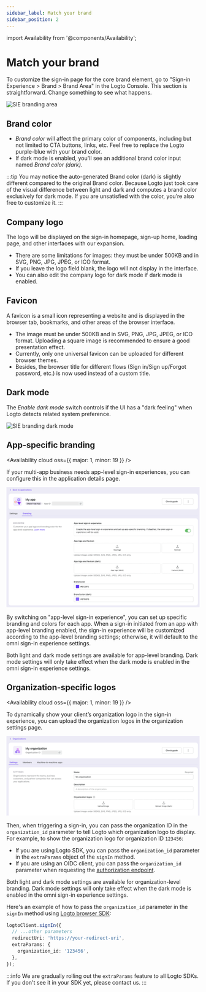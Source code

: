 ```yaml
---
sidebar_label: Match your brand
sidebar_position: 2
---
```


import Availability from '@components/Availability';

# Match your brand

To customize the sign-in page for the core brand element, go to "Sign-in Experience > Brand > Brand Area" in the Logto Console. This section is straightforward. Change something to see what happens.

![SIE branding area](./assets/sie-branding-area.png)

## Brand color

- _Brand color_ will affect the primary color of components, including but not limited to CTA buttons, links, etc. Feel free to replace the Logto purple-blue with your brand color.
- If dark mode is enabled, you'll see an additional brand color input named _Brand color (dark)_.

:::tip
You may notice the auto-generated Brand color (dark) is slightly different compared to the original Brand color. Because Logto just took care of the visual difference between light and dark and computes a brand color exclusively for dark mode. If you are unsatisfied with the color, you’re also free to customize it.
:::

## Company logo

The logo will be displayed on the sign-in homepage, sign-up home, loading page, and other interfaces with our expansion.

- There are some limitations for images: they must be under 500KB and in SVG, PNG, JPG, JPEG, or ICO format.
- If you leave the logo field blank, the logo will not display in the interface.
- You can also edit the company logo for dark mode if dark mode is enabled.

## Favicon

A favicon is a small icon representing a website and is displayed in the browser tab, bookmarks, and other areas of the browser interface.

- The image must be under 500KB and in SVG, PNG, JPG, JPEG, or ICO format. Uploading a square image is recommended to ensure a good presentation effect.
- Currently, only one universal favicon can be uploaded for different browser themes.
- Besides, the browser title for different flows (Sign in/Sign up/Forgot password, etc.) is now used instead of a custom title.

## Dark mode

The _Enable dark mode_ switch controls if the UI has a "dark feeling" when Logto detects related system preference.

![SIE branding dark mode](./assets/sie-branding-dark-mode.png)

## App-specific branding

<Availability cloud oss={{ major: 1, minor: 19 }} />

If your multi-app business needs app-level sign-in experiences, you can configure this in the application details page.

![App-level branding](./assets/app-level-branding.png)

By switching on "app-level sign-in experience", you can set up specific branding and colors for each app. When a sign-in initiated from an app with app-level branding enabled, the sign-in experience will be customized according to the app-level branding settings; otherwise, it will default to the omni sign-in experience settings.

Both light and dark mode settings are available for app-level branding. Dark mode settings will only take effect when the dark mode is enabled in the omni sign-in experience settings.

## Organization-specific logos

<Availability cloud oss={{ major: 1, minor: 19 }} />

To dynamically show your client’s organization logo in the sign-in experience, you can upload the organization logos in the organization settings page.

![Organization-level branding](./assets/organization-level-branding.png)

Then, when triggering a sign-in, you can pass the organization ID in the `organization_id` parameter to tell Logto which organization logo to display. For example, to show the organization logo for organization ID `123456`:

- If you are using Logto SDK, you can pass the `organization_id` parameter in the `extraParams` object of the `signIn` method.
- If you are using an OIDC client, you can pass the `organization_id` parameter when requesting the [authorization endpoint](https://openid.net/specs/openid-connect-core-1_0.html#AuthorizationEndpoint).

Both light and dark mode settings are available for organization-level branding. Dark mode settings will only take effect when the dark mode is enabled in the omni sign-in experience settings.

Here's an example of how to pass the `organization_id` parameter in the `signIn` method using [Logto browser SDK](https://docs.logto.io/quick-starts/vanilla-js/#implement-sign-in-and-sign-out):

```ts title="index.ts"
logtoClient.signIn({
  // ...other parameters
  redirectUri: 'https://your-redirect-uri',
  extraParams: {
    organization_id: '123456',
  },
});
```

:::info
We are gradually rolling out the `extraParams` feature to all Logto SDKs. If you don't see it in your SDK yet, please contact us.
:::
